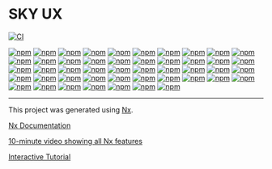 # SKY UX

[![CI](https://github.com/blackbaud/skyux/actions/workflows/ci.yml/badge.svg)](https://github.com/blackbaud/skyux/actions/workflows/ci.yml)

[![npm](https://img.shields.io/npm/v/@skyux/a11y/latest?label=@skyux/a11y)](https://www.npmjs.com/package/@skyux/a11y) [![npm](https://img.shields.io/npm/v/@skyux/action-bars/latest?label=@skyux/action-bars)](https://www.npmjs.com/package/@skyux/action-bars) [![npm](https://img.shields.io/npm/v/@skyux/ag-grid/latest?label=@skyux/ag-grid)](https://www.npmjs.com/package/@skyux/ag-grid) [![npm](https://img.shields.io/npm/v/@skyux/angular-tree-component/latest?label=@skyux/angular-tree-component)](https://www.npmjs.com/package/@skyux/angular-tree-component) [![npm](https://img.shields.io/npm/v/@skyux/animations/latest?label=@skyux/animations)](https://www.npmjs.com/package/@skyux/animations) [![npm](https://img.shields.io/npm/v/@skyux/assets/latest?label=@skyux/assets)](https://www.npmjs.com/package/@skyux/assets) [![npm](https://img.shields.io/npm/v/@skyux/autonumeric/latest?label=@skyux/autonumeric)](https://www.npmjs.com/package/@skyux/autonumeric) [![npm](https://img.shields.io/npm/v/@skyux/avatar/latest?label=@skyux/avatar)](https://www.npmjs.com/package/@skyux/avatar) [![npm](https://img.shields.io/npm/v/@skyux/colorpicker/latest?label=@skyux/colorpicker)](https://www.npmjs.com/package/@skyux/colorpicker) [![npm](https://img.shields.io/npm/v/@skyux/config/latest?label=@skyux/config)](https://www.npmjs.com/package/@skyux/config) [![npm](https://img.shields.io/npm/v/@skyux/core/latest?label=@skyux/core)](https://www.npmjs.com/package/@skyux/core) [![npm](https://img.shields.io/npm/v/@skyux/data-manager/latest?label=@skyux/data-manager)](https://www.npmjs.com/package/@skyux/data-manager) [![npm](https://img.shields.io/npm/v/@skyux/datetime/latest?label=@skyux/datetime)](https://www.npmjs.com/package/@skyux/datetime) [![npm](https://img.shields.io/npm/v/@skyux/errors/latest?label=@skyux/errors)](https://www.npmjs.com/package/@skyux/errors) [![npm](https://img.shields.io/npm/v/@skyux/flyout/latest?label=@skyux/flyout)](https://www.npmjs.com/package/@skyux/flyout) [![npm](https://img.shields.io/npm/v/@skyux/forms/latest?label=@skyux/forms)](https://www.npmjs.com/package/@skyux/forms) [![npm](https://img.shields.io/npm/v/@skyux/grids/latest?label=@skyux/grids)](https://www.npmjs.com/package/@skyux/grids) [![npm](https://img.shields.io/npm/v/@skyux/http/latest?label=@skyux/http)](https://www.npmjs.com/package/@skyux/http) [![npm](https://img.shields.io/npm/v/@skyux/i18n/latest?label=@skyux/i18n)](https://www.npmjs.com/package/@skyux/i18n) [![npm](https://img.shields.io/npm/v/@skyux/indicators/latest?label=@skyux/indicators)](https://www.npmjs.com/package/@skyux/indicators) [![npm](https://img.shields.io/npm/v/@skyux/inline-form/latest?label=@skyux/inline-form)](https://www.npmjs.com/package/@skyux/inline-form) [![npm](https://img.shields.io/npm/v/@skyux/layout/latest?label=@skyux/layout)](https://www.npmjs.com/package/@skyux/layout) [![npm](https://img.shields.io/npm/v/@skyux/list-builder/latest?label=@skyux/list-builder)](https://www.npmjs.com/package/@skyux/list-builder) [![npm](https://img.shields.io/npm/v/@skyux/list-builder-common/latest?label=@skyux/list-builder-common)](https://www.npmjs.com/package/@skyux/list-builder-common) [![npm](https://img.shields.io/npm/v/@skyux/list-builder-view-checklist/latest?label=@skyux/list-builder-view-checklist)](https://www.npmjs.com/package/@skyux/list-builder-view-checklist) [![npm](https://img.shields.io/npm/v/@skyux/list-builder-view-grids/latest?label=@skyux/list-builder-view-grids)](https://www.npmjs.com/package/@skyux/list-builder-view-grids) [![npm](https://img.shields.io/npm/v/@skyux/lists/latest?label=@skyux/lists)](https://www.npmjs.com/package/@skyux/lists) [![npm](https://img.shields.io/npm/v/@skyux/lookup/latest?label=@skyux/lookup)](https://www.npmjs.com/package/@skyux/lookup) [![npm](https://img.shields.io/npm/v/@skyux/modals/latest?label=@skyux/modals)](https://www.npmjs.com/package/@skyux/modals) [![npm](https://img.shields.io/npm/v/@skyux/navbar/latest?label=@skyux/navbar)](https://www.npmjs.com/package/@skyux/navbar) [![npm](https://img.shields.io/npm/v/@skyux/omnibar-interop/latest?label=@skyux/omnibar-interop)](https://www.npmjs.com/package/@skyux/omnibar-interop) [![npm](https://img.shields.io/npm/v/@skyux/pages/latest?label=@skyux/pages)](https://www.npmjs.com/package/@skyux/pages) [![npm](https://img.shields.io/npm/v/@skyux/phone-field/latest?label=@skyux/phone-field)](https://www.npmjs.com/package/@skyux/phone-field) [![npm](https://img.shields.io/npm/v/@skyux/popovers/latest?label=@skyux/popovers)](https://www.npmjs.com/package/@skyux/popovers) [![npm](https://img.shields.io/npm/v/@skyux/progress-indicator/latest?label=@skyux/progress-indicator)](https://www.npmjs.com/package/@skyux/progress-indicator) [![npm](https://img.shields.io/npm/v/@skyux/router/latest?label=@skyux/router)](https://www.npmjs.com/package/@skyux/router) [![npm](https://img.shields.io/npm/v/@skyux/select-field/latest?label=@skyux/select-field)](https://www.npmjs.com/package/@skyux/select-field) [![npm](https://img.shields.io/npm/v/@skyux/split-view/latest?label=@skyux/split-view)](https://www.npmjs.com/package/@skyux/split-view) [![npm](https://img.shields.io/npm/v/@skyux/tabs/latest?label=@skyux/tabs)](https://www.npmjs.com/package/@skyux/tabs) [![npm](https://img.shields.io/npm/v/@skyux/text-editor/latest?label=@skyux/text-editor)](https://www.npmjs.com/package/@skyux/text-editor) [![npm](https://img.shields.io/npm/v/@skyux/theme/latest?label=@skyux/theme)](https://www.npmjs.com/package/@skyux/theme) [![npm](https://img.shields.io/npm/v/@skyux/tiles/latest?label=@skyux/tiles)](https://www.npmjs.com/package/@skyux/tiles) [![npm](https://img.shields.io/npm/v/@skyux/toast/latest?label=@skyux/toast)](https://www.npmjs.com/package/@skyux/toast) [![npm](https://img.shields.io/npm/v/@skyux/validation/latest?label=@skyux/validation)](https://www.npmjs.com/package/@skyux/validation) [![npm](https://img.shields.io/npm/v/@skyux/packages/latest?label=@skyux/packages)](https://www.npmjs.com/package/@skyux/packages) [![npm](https://img.shields.io/npm/v/@skyux-sdk/prettier-schematics/latest?label=@skyux-sdk/prettier-schematics)](https://www.npmjs.com/package/@skyux-sdk/prettier-schematics) [![npm](https://img.shields.io/npm/v/@skyux-sdk/testing/latest?label=@skyux-sdk/testing)](https://www.npmjs.com/package/@skyux-sdk/testing)

---

This project was generated using [Nx](https://nx.dev).

[Nx Documentation](https://nx.dev/angular)

[10-minute video showing all Nx features](https://nx.dev/getting-started/intro)

[Interactive Tutorial](https://nx.dev/tutorial/01-create-application)
